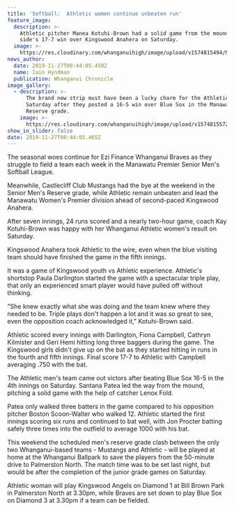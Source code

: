 ```yaml
---
title: 'Softball:  Athletic women continue unbeaten run'
feature_image:
  description: >-
    Athletic pitcher Manea Kotuhi-Brown had a solid game from the mound in her
    side's 17-7 win over Kingswood Anahera on Saturday.
  image: >-
    https://res.cloudinary.com/whanganuihigh/image/upload/v1574815494/News/Manea_Kotuhi.Brown._Chron_27.11.19.jpg
news_author:
  date: 2019-11-27T00:44:05.450Z
  name: Iain Hyndman
  publication: Whanganui Chronicle
image_gallery:
  - description: >-
      The brand new strip must have been a lucky charm for the Athletic men on
      Saturday after they posted a 16-5 win over Blue Sox in the Manawatu Senior
      Reserve grade.
    image: >-
      https://res.cloudinary.com/whanganuihigh/image/upload/v1574815572/News/Manea_Kotuhi.Brown._Team_Photo.Chron_27.11.19.jpg
show_in_slider: false
date: 2019-11-27T00:44:05.465Z
---
```

The seasonal woes continue for Ezi Finance Whanganui Braves as they struggle to field a team each week in the Manawatu Premier Senior Men's Softball League.

Meanwhile, Castlecliff Club Mustangs had the bye at the weekend in the Senior Men's Reserve grade, while Athletic remain unbeaten and lead the Manawatu Women's Premier division ahead of second-paced Kingswood Anahera.

After seven innings, 24 runs scored and a nearly two-hour game, coach Kay Kotuhi-Brown was happy with her Whanganui Athletic women's result on Saturday.

Kingswood Anahera took Athletic to the wire, even when the blue visiting team should have finished the game in the fifth innings.

It was a game of Kingswood youth vs Athletic experience. Athletic's shortstop Paula Darlington started the game with a spectacular triple play, that only an experienced smart player would have pulled off without thinking.

"She knew exactly what she was doing and the team knew where they needed to be. Triple plays don't happen a lot and it was so great to see, even the opposition coach acknowledged it," Kotuhi-Brown said.

Athletic scored every innings with Darlington, Fiona Campbell, Cathryn Kilmister and Geri Hemi hitting long three baggers during the game. The Kingswood girls didn't give up on the bat as they started hitting in runs in the fourth and fifth innings. Final score 17-7 to Athletic with Campbell averaging .750 with the bat.

The Athletic men's team came out victors after beating Blue Sox 16-5 in the 4th innings on Saturday. Santana Patea led the way from the mound, pitching a solid game with the help of catcher Lenox Fold.

Patea only walked three batters in the game compared to his opposition pitcher Boston Scoon-Walter who walked 12. Athletic started the first innings scoring six runs and continued to bat well, with Jon Procter batting safely three times into the outfield to average 1000 with his bat.

This weekend the scheduled men's reserve grade clash between the only two Whanganui-based teams - Mustangs and Athletic - will be played at home at the Whanganui Ballpark to save the players from the 50-minute drive to Palmerston North. The match time was to be set last night, but would be after the completion of the junior grade games on Saturday.

Athletic woman will play Kingswood Angels on Diamond 1 at Bill Brown Park in Palmerston North at 3.30pm, while Braves are set down to play Blue Sox on Diamond 3 at 3.30pm if a team can be fielded.
